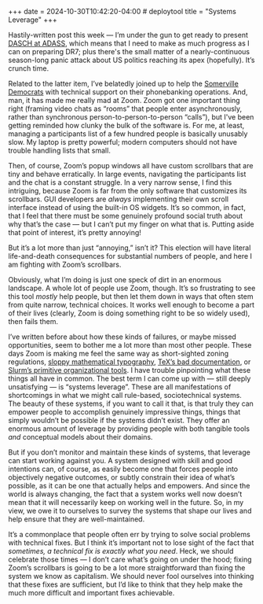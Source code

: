 +++
date = 2024-10-30T10:42:20-04:00 # deploytool
title = "Systems Leverage"
+++

Hastily-written post this week — I’m under the gun to get ready to present
[DASCH at ADASS](@/2024/adass-2024.md), which means that I need to make as much
progress as I can on preparing DR7; plus there's the small matter of a
nearly-continuous season-long panic attack about US politics reaching its apex
(hopefully). It’s crunch time.

<!-- more -->

Related to the latter item, I’ve belatedly joined up to help the [Somerville
Democrats][somdems] with technical support on their phonebanking operations.
And, man, it has made me really mad at Zoom. Zoom got one important thing right
(framing video chats as “rooms” that people enter asynchronously, rather than
synchronous person-to-person-to-person “calls”), but I've been getting reminded
how clunky the bulk of the software is. For me, at least, managing a
participants list of a few hundred people is basically unusably slow. My laptop
is pretty powerful; modern computers should not have trouble handling lists that
small.

Then, of course, Zoom’s popup windows all have custom scrollbars that are tiny
and behave erratically. In large events, navigating the participants list and
the chat is a constant struggle. In a very narrow sense, I find this intriguing,
because Zoom is far from the only software that customizes its scrollbars. GUI
developers are *always* implementing their own scroll interface instead of using
the built-in OS widgets. It’s so common, in fact, that I feel that there must be
some genuinely profound social truth about why that’s the case — but I can’t put
my finger on what that is. Putting aside that point of interest, it’s pretty
annoying!

[somdems]: https://www.somdems.org/

But it’s a lot more than just “annoying,” isn’t it? This election will have
literal life-and-death consequences for substantial numbers of people, and here
I am fighting with Zoom’s scrollbars.

Obviously, what I’m doing is just one speck of dirt in an enormous landscape. A
whole lot of people use Zoom, though. It’s so frustrating to see this tool
*mostly* help people, but then let them down in ways that often stem from quite
narrow, technical choices. It works well enough to become a part of their lives
(clearly, Zoom is doing something right to be so widely used), then fails them.

I’ve written before about how these kinds of failures, or maybe missed
opportunities, seem to bother me a lot more than most other people. These days
Zoom is making me feel the same way as short-sighted zoning regulations, [sloppy
mathematical typography][z1], [TeX’s bad documentation][z2], or [Slurm’s
primitive organizational tools][z3]. I have trouble pinpointing what these
things all have in common. The best term I can come up with — still deeply
unsatisfying — is “systems leverage”. These are all manifestations of
shortcomings in what we might call rule-based, sociotechnical systems. The
beauty of these systems, if you want to call it that, is that truly they can
empower people to accomplish genuinely impressive things, things that simply
wouldn’t be possible if the systems didn’t exist. They offer an enormous amount
of leverage by providing people with both tangible tools *and* conceptual models
about their domains.

[z1]: @/2018/belatedly-introducing-tectonic.md
[z2]: @/2024/the-new-latex.md
[z3]: @/2024/elastic-hpc.md

But if you don’t monitor and maintain these kinds of systems, that leverage can
start working against you. A system designed with skill and good intentions can,
of course, as easily become one that forces people into objectively negative
outcomes, or subtly constrain their idea of what’s possible, as it can be one
that actually helps and empowers. And since the world is always changing, the
fact that a system works well now doesn’t mean that it will necessarily keep on
working well in the future. So, in my view, we owe it to ourselves to survey the
systems that shape our lives and help ensure that they are well-maintained.

It’s a commonplace that people often err by trying to solve social problems with
technical fixes. But I think it’s important not to lose sight of the fact that
*sometimes, a technical fix is exactly what you need*. Heck, we should celebrate
those times — I don’t care what’s going on under the hood; fixing Zoom’s
scrollbars is going to be a lot more straightforward than fixing the system we
know as capitalism. We should never fool ourselves into thinking that these
fixes are sufficient, but I’d like to think that they help make the much more
difficult and important fixes achievable.
